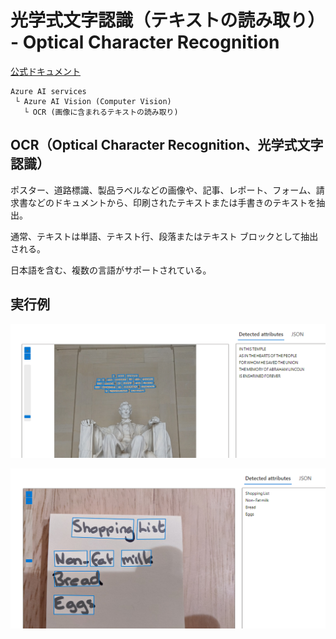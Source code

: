 # 光学式文字認識（テキストの読み取り） - Optical Character Recognition

[公式ドキュメント](https://learn.microsoft.com/ja-jp/azure/ai-services/computer-vision/overview-ocr)

```
Azure AI services
 └ Azure AI Vision (Computer Vision)
   └ OCR (画像に含まれるテキストの読み取り)
```

## OCR（Optical Character Recognition、光学式文字認識）

ポスター、道路標識、製品ラベルなどの画像や、記事、レポート、フォーム、請求書などのドキュメントから、印刷されたテキストまたは手書きのテキストを抽出。

通常、テキストは単語、テキスト行、段落またはテキスト ブロックとして抽出される。

日本語を含む、複数の言語がサポートされている。

## 実行例

![alt text](image-16.png)

![alt text](image-17.png)